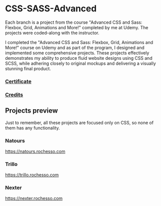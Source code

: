 # CSS-SASS-Advanced

Each branch is a project from the course "Advanced CSS and Sass: Flexbox, Grid, Animations and More!" completed by me at Udemy. The projects were coded-along with the instructor.

I completed the "Advanced CSS and Sass: Flexbox, Grid, Animations and More!" course on Udemy and as part of the program, I designed and implemented some comprehensive projects. These projects effectively demonstrates my ability to produce fluid website designs using CSS and SCSS, while adhering closely to original mockups and delivering a visually stunning final product.

### [Certificate](https://www.udemy.com/certificate/UC-4364b854-a69d-48d0-ada8-b9b042c91e89/)

### [Credits](https://www.udemy.com/course/advanced-css-and-sass/)

## Projects preview
Just to remember, all these projects are focused only on CSS, so none of them has any functionality.

### Natours

https://natours.rochesso.com

### Trillo

https://trillo.rochesso.com

### Nexter

https://nexter.rochesso.com
